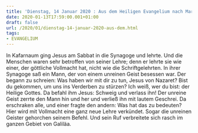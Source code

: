 ```yaml
---
title: 'Dienstag, 14 Januar 2020 : Aus dem Heiligen Evangelium nach Markus - Mk 1,21-28.'
date: 2020-01-13T17:59:00.001+01:00
draft: false
url: /2020/01/dienstag-14-januar-2020-aus-dem.html
tags: 
- EVANGELIUM
---
```


In Kafarnaum ging Jesus am Sabbat in die Synagoge und lehrte. Und die Menschen waren sehr betroffen von seiner Lehre; denn er lehrte sie wie einer, der göttliche Vollmacht hat, nicht wie die Schriftgelehrten. In ihrer Synagoge saß ein Mann, der von einem unreinen Geist besessen war. Der begann zu schreien: Was haben wir mit dir zu tun, Jesus von Nazaret? Bist du gekommen, um uns ins Verderben zu stürzen? Ich weiß, wer du bist: der Heilige Gottes. Da befahl ihm Jesus: Schweig und verlass ihn! Der unreine Geist zerrte den Mann hin und her und verließ ihn mit lautem Geschrei. Da erschraken alle, und einer fragte den andern: Was hat das zu bedeuten? Hier wird mit Vollmacht eine ganz neue Lehre verkündet. Sogar die unreinen Geister gehorchen seinem Befehl. Und sein Ruf verbreitete sich rasch im ganzen Gebiet von Galiläa.
